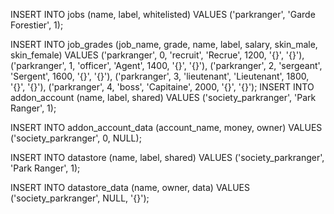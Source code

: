INSERT INTO jobs (name, label, whitelisted) VALUES
('parkranger', 'Garde Forestier', 1);

INSERT INTO job_grades (job_name, grade, name, label, salary, skin_male, skin_female) VALUES
('parkranger', 0, 'recruit', 'Recrue', 1200, '{}', '{}'),
('parkranger', 1, 'officer', 'Agent', 1400, '{}', '{}'),
('parkranger', 2, 'sergeant', 'Sergent', 1600, '{}', '{}'),
('parkranger', 3, 'lieutenant', 'Lieutenant', 1800, '{}', '{}'),
('parkranger', 4, 'boss', 'Capitaine', 2000, '{}', '{}');
INSERT INTO addon_account (name, label, shared) VALUES
('society_parkranger', 'Park Ranger', 1);

INSERT INTO addon_account_data (account_name, money, owner) VALUES
('society_parkranger', 0, NULL);

INSERT INTO datastore (name, label, shared) VALUES
('society_parkranger', 'Park Ranger', 1);

INSERT INTO datastore_data (name, owner, data) VALUES
('society_parkranger', NULL, '{}');
